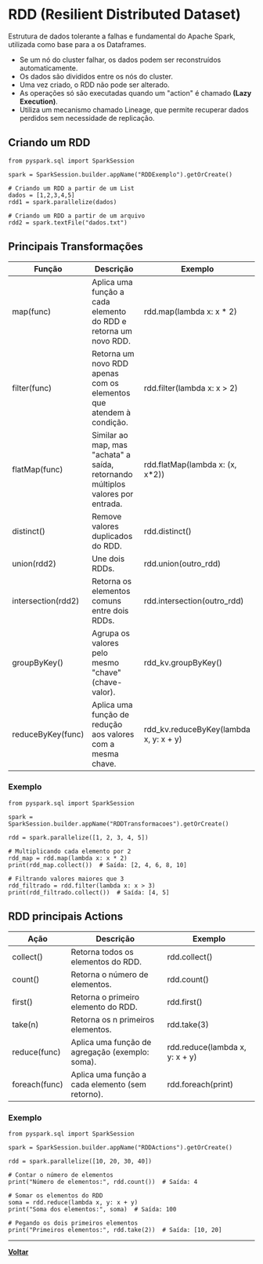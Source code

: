 # RDD (Resilient Distributed Dataset)
Estrutura de dados tolerante a falhas e fundamental do Apache Spark, utilizada como base para a os Dataframes.
- Se um nó do cluster falhar, os dados podem ser reconstruídos automaticamente.
- Os dados são divididos entre os nós do cluster.
- Uma vez criado, o RDD não pode ser alterado.
- As operações só são executadas quando um "action" é chamado **(Lazy Execution)**.
- Utiliza um mecanismo chamado Lineage, que permite recuperar dados perdidos sem necessidade de replicação.
## Criando um RDD

````
from pyspark.sql import SparkSession

spark = SparkSession.builder.appName("RDDExemplo").getOrCreate()

# Criando um RDD a partir de um List
dados = [1,2,3,4,5]
rdd1 = spark.parallelize(dados)

# Criando um RDD a partir de um arquivo
rdd2 = spark.textFile("dados.txt")
````

## Principais Transformações
| Função | Descrição | Exemplo |
|----------|-------|-------------|
| map(func) | Aplica uma função a cada elemento do RDD e retorna um novo RDD. | rdd.map(lambda x: x * 2) |
| filter(func) | 	Retorna um novo RDD apenas com os elementos que atendem à condição. | rdd.filter(lambda x: x > 2) |
| flatMap(func) | Similar ao map, mas "achata" a saída, retornando múltiplos valores por entrada. | rdd.flatMap(lambda x: (x, x*2)) |
| distinct() | Remove valores duplicados do RDD. | rdd.distinct() |
| union(rdd2) | Une dois RDDs. | rdd.union(outro_rdd) |
| intersection(rdd2) | Retorna os elementos comuns entre dois RDDs. | rdd.intersection(outro_rdd) |
| groupByKey() | Agrupa os valores pelo mesmo "chave" (chave-valor). | rdd_kv.groupByKey() |
| reduceByKey(func) | Aplica uma função de redução aos valores com a mesma chave. | rdd_kv.reduceByKey(lambda x, y: x + y) |
### Exemplo
````
from pyspark.sql import SparkSession

spark = SparkSession.builder.appName("RDDTransformacoes").getOrCreate()

rdd = spark.parallelize([1, 2, 3, 4, 5])

# Multiplicando cada elemento por 2
rdd_map = rdd.map(lambda x: x * 2)
print(rdd_map.collect())  # Saída: [2, 4, 6, 8, 10]

# Filtrando valores maiores que 3
rdd_filtrado = rdd.filter(lambda x: x > 3)
print(rdd_filtrado.collect())  # Saída: [4, 5]
````
## RDD principais Actions
| Ação | Descrição | Exemplo |
|----------|-------|-------------|
| collect() | Retorna todos os elementos do RDD. | rdd.collect() |
| count() | Retorna o número de elementos. | rdd.count() |
| first() | Retorna o primeiro elemento do RDD. | rdd.first() |
| take(n) | Retorna os n primeiros elementos. | rdd.take(3)  |
| reduce(func) | Aplica uma função de agregação (exemplo: soma). | rdd.reduce(lambda x, y: x + y) |
| foreach(func) | Aplica uma função a cada elemento (sem retorno). | rdd.foreach(print) |
### Exemplo
````
from pyspark.sql import SparkSession

spark = SparkSession.builder.appName("RDDActions").getOrCreate()

rdd = spark.parallelize([10, 20, 30, 40])

# Contar o número de elementos
print("Número de elementos:", rdd.count())  # Saída: 4

# Somar os elementos do RDD
soma = rdd.reduce(lambda x, y: x + y)
print("Soma dos elementos:", soma)  # Saída: 100

# Pegando os dois primeiros elementos
print("Primeiros elementos:", rdd.take(2))  # Saída: [10, 20]
````
---
**[Voltar](./pyspark.md)**